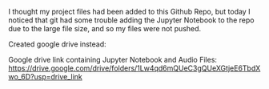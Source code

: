I thought my project files had been added to this Github Repo, but today I noticed that git
had some trouble adding the Jupyter Notebook to the repo due to the large file size, and so my files were not pushed.

Created google drive instead:

Google drive link containing Jupyter Notebook and Audio Files: https://drive.google.com/drive/folders/1Lw4qd6mQUeC3gQUeXGtjeE6TbdXwo_6D?usp=drive_link
